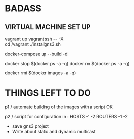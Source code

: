 # BADASS
## VIRTUAL MACHINE SET UP
vagrant up
vagrant ssh -- -X  
cd /vagrant 
./installgns3.sh



docker-compose up --build -d



docker stop $(docker ps -a -q)
docker rm $(docker ps -a -q)

docker rmi $(docker images -a -q)

# THINGS LEFT TO DO
p1 /
automate building of the images with a script OK

p2 /
script for configuration in :
HOSTS 
-1
-2
ROUTERS 
-1
-2

- save gns3 project
- Write about static and dynamic multicast

